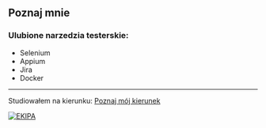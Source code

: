 ## Poznaj mnie

### Ulubione narzedzia testerskie:
- Selenium
- Appium
- Jira
- Docker

---

Studiowałem na kierunku:
[Poznaj mój kierunek](https://www.wsb.pl/)


[![EKIPA](https://i.ytimg.com/vi/0fXdbvve4Ys/hqdefault.jpg?sqp=-oaymwEWCNIBEHZIWvKriqkDCQgBFQAAiEIYAQ==&rs=AOn4CLD5f3e4xkcTRpRohgR57pXDf3588w)](https://www.youtube.com/watch?v=0fXdbvve4Ys)





